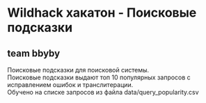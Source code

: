 # Wildhack хакатон - Поисковые подсказки
## team bbyby
Поисковые подсказки для поисковой системы.  
Поисковые подсказки выдают топ 10 популярных запросов с исправлением ошибок и транслитерации.   
Обучено на списке запросов из файла data/query_popularity.csv
